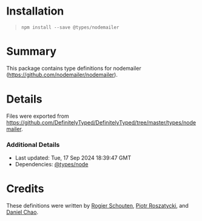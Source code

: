 # Installation
> `npm install --save @types/nodemailer`

# Summary
This package contains type definitions for nodemailer (https://github.com/nodemailer/nodemailer).

# Details
Files were exported from https://github.com/DefinitelyTyped/DefinitelyTyped/tree/master/types/nodemailer.

### Additional Details
 * Last updated: Tue, 17 Sep 2024 18:39:47 GMT
 * Dependencies: [@types/node](https://npmjs.com/package/@types/node)

# Credits
These definitions were written by [Rogier Schouten](https://github.com/rogierschouten), [Piotr Roszatycki](https://github.com/dex4er), and [Daniel Chao](https://github.com/bioball).
